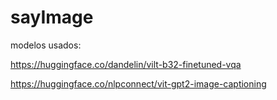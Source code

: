 # sayImage

modelos usados:

https://huggingface.co/dandelin/vilt-b32-finetuned-vqa

https://huggingface.co/nlpconnect/vit-gpt2-image-captioning

